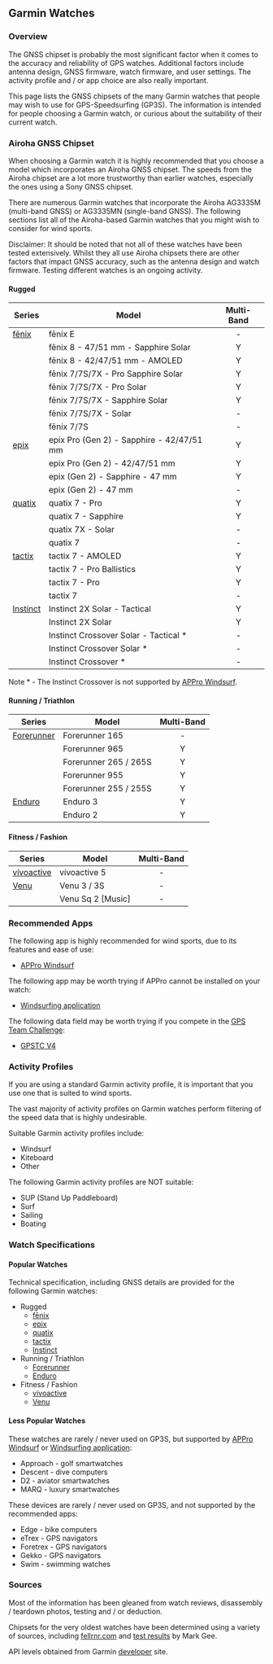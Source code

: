 ## Garmin Watches

### Overview

The GNSS chipset is probably the most significant factor when it comes to the accuracy and reliability of GPS watches. Additional factors include antenna design, GNSS firmware, watch firmware, and user settings. The activity profile and / or app choice are also really important.

This page lists the GNSS chipsets of the many Garmin watches that people may wish to use for GPS-Speedsurfing (GP3S). The information is intended for people choosing a Garmin watch, or curious about the suitability of their current watch.



### Airoha GNSS Chipset

When choosing a Garmin watch it is highly recommended that you choose a model which incorporates an Airoha GNSS chipset. The speeds from the Airoha chipset are a lot more trustworthy than earlier watches, especially the ones using a Sony GNSS chipset.

There are numerous Garmin watches that incorporate the Airoha AG3335M (multi-band GNSS) or AG3335MN (single-band GNSS). The following sections list all of the Airoha-based Garmin watches that you might wish to consider for wind sports.

Disclaimer: It should be noted that not all of these watches have been tested extensively. Whilst they all use Airoha chipsets there are other factors that impact GNSS accuracy, such as the antenna design and watch firmware. Testing different watches is an ongoing activity.



#### Rugged

| Series                  | Model                                     | Multi-Band |
| ----------------------- | ----------------------------------------- | :--------: |
| [fēnix](fenix.md)       | fēnix E                                   |     -      |
|                         | fēnix 8 - 47/51 mm - Sapphire Solar       |     Y      |
|                         | fēnix 8 - 42/47/51 mm - AMOLED            |     Y      |
|                         | fēnix 7/7S/7X - Pro Sapphire Solar        |     Y      |
|                         | fēnix 7/7S/7X - Pro Solar                 |     Y      |
|                         | fēnix 7/7S/7X - Sapphire Solar            |     Y      |
|                         | fēnix 7/7S/7X - Solar                     |     -      |
|                         | fēnix 7/7S                                |     -      |
| [epix](epix.md)         | epix Pro (Gen 2) - Sapphire - 42/47/51 mm |     Y      |
|                         | epix Pro (Gen 2) - 42/47/51 mm            |     Y      |
|                         | epix (Gen 2) - Sapphire - 47 mm           |     Y      |
|                         | epix (Gen 2) - 47 mm                      |     -      |
| [quatix](quatix.md)     | quatix 7 - Pro                            |     Y      |
|                         | quatix 7 - Sapphire                       |     Y      |
|                         | quatix 7X - Solar                         |     -      |
|                         | quatix 7                                  |     -      |
| [tactix](tactix.md)     | tactix 7 - AMOLED                         |     Y      |
|                         | tactix 7 - Pro Ballistics                 |     Y      |
|                         | tactix 7 - Pro                            |     Y      |
|                         | tactix 7                                  |     -      |
| [Instinct](instinct.md) | Instinct 2X Solar - Tactical              |     Y      |
|                         | Instinct 2X Solar                         |     Y      |
|                         | Instinct Crossover Solar - Tactical \*    |     -      |
|                         | Instinct Crossover Solar \*               |     -      |
|                         | Instinct Crossover \*                     |     -      |

Note \* - The Instinct Crossover is not supported by [APPro Windsurf](https://apps.garmin.com/apps/9567700b-6587-44be-9708-879bfc844791).



#### Running / Triathlon

| Series                      | Model                 | Multi-Band |
| --------------------------- | --------------------- | :--------: |
| [Forerunner](forerunner.md) | Forerunner 165        |     -      |
|                             | Forerunner 965        |     Y      |
|                             | Forerunner 265 / 265S |     Y      |
|                             | Forerunner 955        |     Y      |
|                             | Forerunner 255 / 255S |     Y      |
| [Enduro](enduro.md)         | Enduro 3              |     Y      |
|                             | Enduro 2              |     Y      |



#### Fitness / Fashion

| Series                      | Model             | Multi-Band |
| --------------------------- | ----------------- | :--------: |
| [vívoactive](vivoactive.md) | vívoactive 5      |     -      |
| [Venu](venu.md)             | Venu 3 / 3S       |     -      |
|                             | Venu Sq 2 [Music] |     -      |



### Recommended Apps

The following app is highly recommended for wind sports, due to its features and ease of use:

- [APPro Windsurf](https://apps.garmin.com/apps/9567700b-6587-44be-9708-879bfc844791)

The following app may be worth trying if APPro cannot be installed on your watch:

- [Windsurfing application](https://apps.garmin.com/apps/9d47be43-2724-44e4-8f5e-3005b0766087)

The following data field may be worth trying if you compete in the [GPS Team Challenge](https://www.gpsteamchallenge.com.au/):

- [GPSTC V4](https://apps.garmin.com/apps/f0f3fbd5-9de3-4d69-b89b-10b76d6a9f0f)



### Activity Profiles

If you are using a standard Garmin activity profile, it is important that you use one that is suited to wind sports.

The vast majority of activity profiles on Garmin watches perform filtering of the speed data that is highly undesirable.

Suitable Garmin activity profiles include:

- Windsurf
- Kiteboard
- Other

The following Garmin activity profiles are NOT suitable:

- SUP (Stand Up Paddleboard)
- Surf
- Sailing
- Boating



### Watch Specifications

#### Popular Watches

Technical specification, including GNSS details are provided for the following Garmin watches:

- Rugged
  - [fēnix](fenix.md)
  - [epix](epix.md)
  - [quatix](quatix.md)
  - [tactix](tactix.md)
  - [Instinct](instinct.md)
- Running / Triathlon
  - [Forerunner](forerunner.md)
  - [Enduro](enduro.md)
- Fitness / Fashion
  - [vívoactive](vivoactive.md)
  - [Venu](venu.md)



#### Less Popular Watches

These watches are rarely / never used on GP3S, but supported by [APPro Windsurf](https://apps.garmin.com/apps/9567700b-6587-44be-9708-879bfc844791) or [Windsurfing application](https://apps.garmin.com/apps/9d47be43-2724-44e4-8f5e-3005b0766087):

- Approach - golf smartwatches
- Descent - dive computers
- D2 - aviator smartwatches
- MARQ - luxury smartwatches

These devices are rarely / never used on GP3S, and not supported by the recommended apps:

- Edge - bike computers
- eTrex - GPS navigators
- Foretrex - GPS navigators
- Gekko - GPS navigators
- Swim - swimming watches



### Sources

Most of the information has been gleaned from watch reviews, disassembly / teardown photos, testing and / or deduction.

Chipsets for the very oldest watches have been determined using a variety of sources, including [fellrnr.com](https://fellrnr.com/wiki/GPS_Accuracy-summary) and [test results](https://www.dropbox.com/sh/psdyxm93y2m12j3/AABNlbBRsF2E3edvzqnnMPC4a?dl=0&preview=Test+Results+-+All+Watches.xlsx) by Mark Gee.

API levels obtained from Garmin [developer](https://developer.garmin.com/connect-iq/compatible-devices/) site.

